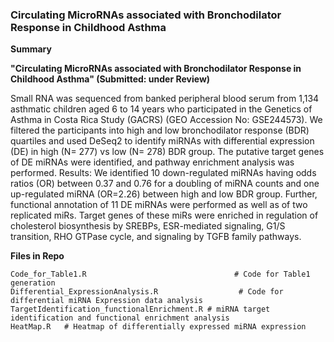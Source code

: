 ### Circulating MicroRNAs associated with Bronchodilator Response in Childhood Asthma


**Summary**

**"Circulating MicroRNAs associated with Bronchodilator Response in Childhood Asthma" (Submitted: under Review)**

Small RNA was sequenced from banked peripheral blood serum from 1,134 asthmatic children aged 6 to 14 years who participated in the Genetics of Asthma in Costa Rica Study (GACRS) (GEO Accession No: GSE244573). We filtered the participants into high and low bronchodilator response (BDR) quartiles and used DeSeq2 to identify miRNAs with differential expression (DE) in high (N= 277) vs low (N= 278) BDR group. The putative target genes of DE miRNAs were identified, and pathway enrichment analysis was performed. Results: We identified 10 down-regulated miRNAs having odds ratios (OR) between 0.37 and 0.76 for a doubling of miRNA counts and one up-regulated miRNA (OR=2.26) between high and low BDR group. Further, functional annotation of 11 DE miRNAs were performed as well as of two replicated miRs. Target genes of these miRs were enriched in regulation of cholesterol biosynthesis by SREBPs, ESR-mediated signaling, G1/S transition, RHO GTPase cycle, and signaling by TGFB family pathways.

**Files in Repo**
```
Code_for_Table1.R                                 # Code for Table1 generation
Differential_ExpressionAnalysis.R                  # Code for  differential miRNA Expression data analysis
TargetIdentification_functionalEnrichment.R # miRNA target identification and functional enrichment analysis
HeatMap.R   # Heatmap of differentially expressed miRNA expression

```
